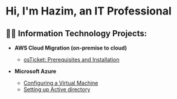 <h1>Hi, I'm Hazim, an IT Professional

<h2>👨‍💻 Information Technology Projects:</h2>

- <b>AWS Cloud Migration (on-premise to cloud) </b>
  - [osTicket: Prerequisites and Installation](https://github.com/hazim2016/osticket-prereqs)
  
- <b>Microsoft Azure</b>
  - [Configuring a Virtual Machine](https://github.com/hazim2016/configure-vm)
  - [Setting up Active directory](https://github.com/hazim2016/settingup-ad)
